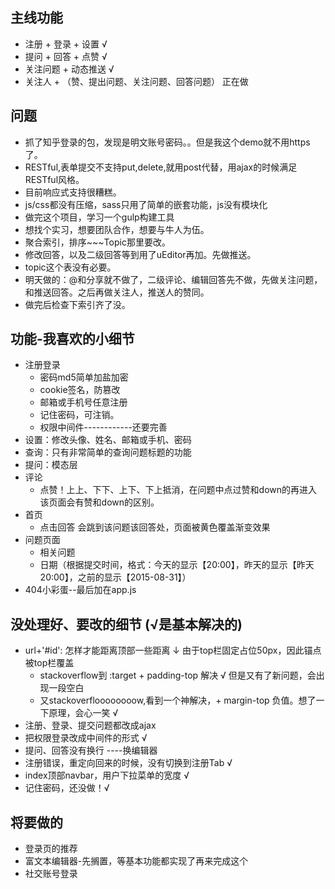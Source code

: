 ## 主线功能
* 注册 + 登录 + 设置 √
* 提问 + 回答 + 点赞 √
* 关注问题 + 动态推送 √
* 关注人 + （赞、提出问题、关注问题、回答问题）  正在做

## 问题
* 抓了知乎登录的包，发现是明文账号密码。。但是我这个demo就不用https了。
* RESTful,表单提交不支持put,delete,就用post代替，用ajax的时候满足RESTful风格。
* 目前响应式支持很糟糕。
* js/css都没有压缩，sass只用了简单的嵌套功能，js没有模块化
* 做完这个项目，学习一个gulp构建工具
* 想找个实习，想要团队合作，想要与牛人为伍。
* 聚合索引，排序~~~Topic那里要改。
* 修改回答，以及二级回答等到用了uEditor再加。先做推送。
* topic这个表没有必要。
* 明天做的：@和分享就不做了，二级评论、编辑回答先不做，先做关注问题，和推送回答。之后再做关注人，推送人的赞同。
* 做完后检查下索引齐了没。

## 功能-我喜欢的小细节
* 注册登录
    * 密码md5简单加盐加密
    * cookie签名，防篡改
    * 邮箱或手机号任意注册
    * 记住密码，可注销。
    * 权限中间件------------还要完善
* 设置：修改头像、姓名、邮箱或手机、密码
* 查询：只有非常简单的查询问题标题的功能
* 提问：模态层
* 评论
    * 点赞！上上、下下、上下、下上抵消，在问题中点过赞和down的再进入该页面会有赞和down的区别。
* 首页
    * 点击回答 会跳到该问题该回答处，页面被黄色覆盖渐变效果
* 问题页面
    * 相关问题
    * 日期（根据提交时间，格式：今天的显示【20:00】，昨天的显示【昨天20:00】，之前的显示【2015-08-31】）
* 404小彩蛋--最后加在app.js


## 没处理好、要改的细节 (√是基本解决的)
* url+'#id': 怎样才能距离顶部一些距离 ↓ 由于top栏固定占位50px，因此锚点被top栏覆盖
    * stackoverflow到 :target + padding-top 解决 √ 但是又有了新问题，会出现一段空白
    * 又stackoverfloooooooow,看到一个神解决，+ margin-top 负值。想了一下原理，会心一笑 √
* 注册、登录、提交问题都改成ajax
* 把权限登录改成中间件的形式 √
* 提问、回答没有换行 ----换编辑器
* 注册错误，重定向回来的时候，没有切换到注册Tab √
* index顶部navbar，用户下拉菜单的宽度 √   
* 记住密码，还没做！√


## 将要做的
* 登录页的推荐
* 富文本编辑器-先搁置，等基本功能都实现了再来完成这个
* 社交账号登录